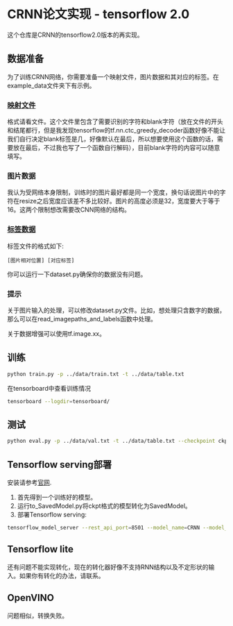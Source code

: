 # CRNN论文实现 - tensorflow 2.0

这个仓库是CRNN的tensorflow2.0版本的再实现。

## 数据准备

为了训练CRNN网络，你需要准备一个映射文件，图片数据和其对应的标签。在example_data文件夹下有示例。

### [映射文件](./example_data/table.txt)

格式请看文件。这个文件里包含了需要识别的字符和blank字符（放在文件的开头和结尾都行，但是我发现tensorflow的tf.nn.ctc_greedy_decoder函数好像不能让我们自行决定blank标签是几，好像默认在最后，所以想要使用这个函数的话，需要放在最后，不过我也写了一个函数自行解码），目前blank字符的内容可以随意填写。

### 图片数据

我认为受网络本身限制，训练时的图片最好都是同一个宽度，换句话说图片中的字符在resize之后宽度应该差不多比较好。图片的高度必须是32，宽度要大于等于16。这两个限制想改需要改CNN网络的结构。

### [标签数据](./example_data/annotation.txt)

标签文件的格式如下:
```
[图片相对位置] [对应标签]
```

你可以运行一下dataset.py确保你的数据没有问题。

### 提示

关于图片输入的处理，可以修改dataset.py文件。比如，想处理只含数字的数据，那么可以在read_imagepaths_and_labels函数中处理。

关于数据增强可以使用tf.image.xx。

## 训练

```bash
python train.py -p ../data/train.txt -t ../data/table.txt 
```

在tensorboard中查看训练情况

```bash
tensorboard --logdir=tensorboard/
```

## 测试

```bash
python eval.py -p ../data/val.txt -t ../data/table.txt --checkpoint ckpt/2019-10-08-15-02-28/
```

## Tensorflow serving部署

安装请参考[官网](https://www.tensorflow.org/tfx/serving/setup).

1. 首先得到一个训练好的模型。
2. 运行to_SavedModel.py将ckpt格式的模型转化为SavedModel。
3. 部署Tensorflow serving:
```bash
tensorflow_model_server --rest_api_port=8501 --model_name=CRNN --model_base_path="/path/to/SavedModel/"
```

## Tensorflow lite

还有问题不能实现转化，现在的转化器好像不支持RNN结构以及不定形状的输入。如果你有转化的办法，请联系。

## OpenVINO

问题相似，转换失败。